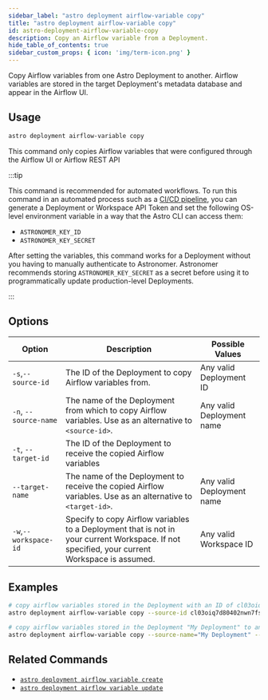 ```yaml
---
sidebar_label: "astro deployment airflow-variable copy"
title: "astro deployment airflow-variable copy"
id: astro-deployment-airflow-variable-copy
description: Copy an Airflow variable from a Deployment.
hide_table_of_contents: true
sidebar_custom_props: { icon: 'img/term-icon.png' } 
---
```


Copy Airflow variables from one Astro Deployment to another. Airflow variables are stored in the target Deployment's metadata database and appear in the Airflow UI.  

## Usage

```sh
astro deployment airflow-variable copy
```

This command only copies Airflow variables that were configured through the Airflow UI or Airflow REST API

:::tip

This command is recommended for automated workflows. To run this command in an automated process such as a [CI/CD pipeline](set-up-ci-cd.md), you can generate a Deployment or Workspace API Token and set the following OS-level environment variable in a way that the Astro CLI can access them:

- `ASTRONOMER_KEY_ID`
- `ASTRONOMER_KEY_SECRET`

After setting the variables, this command works for a Deployment without you having to manually authenticate to Astronomer. Astronomer recommends storing `ASTRONOMER_KEY_SECRET` as a secret before using it to programmatically update production-level Deployments.

:::

## Options

| Option                         | Description                                                                            | Possible Values                                                                |
| ------------------------------ | -------------------------------------------------------------------------------------- | ------------------------------------------------------------------------------ |
| `-s`,`--source-id`           |    The ID of the Deployment to copy Airflow variables from.                                             | Any valid Deployment ID |
| `-n`, `--source-name` | The name of the Deployment from which to copy Airflow variables. Use as an alternative to `<source-id>`. | Any valid Deployment name                                            |
| `-t`, `--target-id` | The ID of the Deployment to receive the copied Airflow variables                                     |
| `--target-name` | The name of the Deployment to receive the copied Airflow variables.  Use as an alternative to `<target-id>`. | Any valid Deployment name                                            |
| `-w`,`--workspace-id`          | Specify to copy Airflow variables to a Deployment that is not in your current Workspace. If not specified, your current Workspace is assumed.          | Any valid Workspace ID                                                         |

## Examples

```bash
# copy airflow variables stored in the Deployment with an ID of cl03oiq7d80402nwn7fsl3dmv to a deployment with an ID of cl03oiq7d80402nwn7fsl3dcd
astro deployment airflow-variable copy --source-id cl03oiq7d80402nwn7fsl3dmv --target cl03oiq7d80402nwn7fsl3dcd

# copy airflow variables stored in the Deployment "My Deployment" to another Deployment "My Other Deployment"
astro deployment airflow-variable copy --source-name="My Deployment" --target-name="My Other Deployment"
```

## Related Commands

- [`astro deployment airflow variable create`](cli/astro-deployment-airflow-variable-create.md)
- [`astro deployment airflow variable update`](cli/astro-deployment-airflow-variable-update.md)
